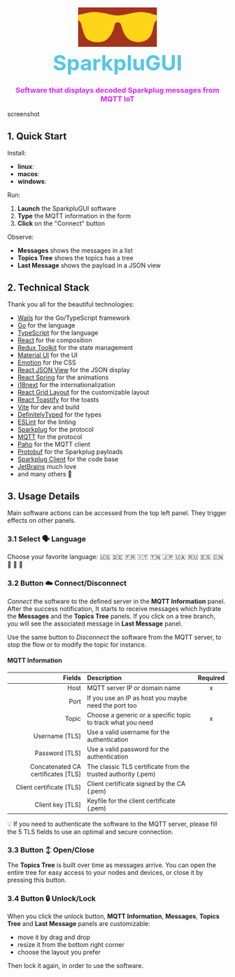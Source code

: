 <h1 align=center>
    <div>
        <img src="sparkplugui/frontend/src/assets/images/logo.svg" width="180" style="filter: invert(78%) sepia(95%) saturate(1004%) hue-rotate(339deg) brightness(101%) contrast(101%)" />
    </div>
    <font size="7" style="color: #55C6E7">SparkpluGUI</font>
</h1>
<h3 align=center>
<div style="color: #D724FF;">Software that displays decoded Sparkplug messages from MQTT IoT</div>
</h3>

screenshot

## 1. Quick Start

Install:

- **linux**:
- **macos**:
- **windows**:

Run:

1. **Launch** the SparkpluGUI software
2. **Type** the MQTT information in the form
3. **Click** on the "Connect" button

Observe:

- **Messages** shows the messages in a list
- **Topics Tree** shows the topics has a tree
- **Last Message** shows the payload in a JSON view

## 2. Technical Stack

Thank you all for the beautiful technologies:

- [Wails](https://wails.app/) for the Go/TypeScript framework
- [Go](https://golang.org/) for the language
- [TypeScript](https://www.typescriptlang.org/) for the language
- [React](https://reactjs.org/) for the composition
- [Redux Toolkit](https://redux-toolkit.js.org/) for the state management
- [Material UI](https://material-ui.com/) for the UI
- [Emotion](https://emotion.sh/docs/introduction) for the CSS
- [React JSON View](https://raw.githack.com/uiwjs/react-json-view/v1-docs/index.html) for the JSON display
- [React Spring](https://www.react-spring.io/) for the animations
- [i18next](https://www.i18next.com/) for the internationalization
- [React Grid Layout](https://github.com/react-grid-layout/react-grid-layout) for the customizable layout
- [React Toastify](https://fkhadra.github.io/react-toastify/introduction/) for the toasts
- [Vite](https://www.npmjs.com/package/@vitejs/plugin-react) for dev and build
- [DefinitelyTyped](https://github.com/DefinitelyTyped/DefinitelyTyped) for the types
- [ESLint](https://eslint.org/) for the linting
- [Sparkplug](https://www.cirrus-link.com/) for the protocol
- [MQTT](https://mqtt.org/) for the protocol
- [Paho](https://github.com/eclipse/paho.mqtt.golang) for the MQTT client
- [Protobuf](https://pkg.go.dev/google.golang.org/protobuf) for the Sparkplug payloads
- [Sparkplug Client](https://github.com/weekaung/sparkplugb-client) for the code base
- [JetBrains](https://www.jetbrains.com/) much love
- and many others 🙏

## 3. Usage Details

Main software actions can be accessed from the top left panel. They trigger effects on other panels.

### 3.1 Select 🗣️ Language

Choose your favorite language:  🇺🇸 🇩🇪 🇫🇷 🇮🇹 🇹🇳 🇯🇵 🇺🇦 🇷🇺 🇪🇸 🇨🇳 🏴󠁣󠁮󠀶󠀵󠁿 🏴󠁺󠁡󠁮󠁬󠁿 🏴󠁩󠁲󠀱󠀶󠁿  

### 3.2 Button ☁️ Connect/Disconnect

*Connect* the software to the defined server in the **MQTT Information** panel. After the success notification, 
It starts to receive messages which hydrate the **Messages** and the **Topics Tree** panels.
If you click on a tree branch, you will see the associated message in **Last Message** panel.

Use the same button to *Disconnect* the software from the MQTT server, 
to stop the flow or to modify the topic for instance.

#### MQTT Information

|                             Fields | Description                                                   | Required |
|-----------------------------------:|:--------------------------------------------------------------|:--------:|
|                               Host | MQTT server IP or domain name                                 |    x     |
|                               Port | If you use an IP as host you maybe need the port too          |          |
|                              Topic | Choose a generic or a specific topic to track what you need   |    x     |
|                    Username  [TLS] | Use a valid username for the authentication                   |          |
|                     Password [TLS] | Use a valid password for the authentication                   |          |
| Concatenated CA certificates [TLS] | The classic TLS certificate from the trusted authority (.pem) |          |
|           Client certificate [TLS] | Client certificate signed by the CA (.pem)                    |          |
|                   Client key [TLS] | Keyfile for the client certificate (.pem)                     |          |

💡 If you need to authenticate the software to the MQTT server, please fill the 5 TLS fields to use an optimal and secure connection.

### 3.3 Button ↕️ Open/Close

The **Topics Tree** is built over time as messages arrive. 
You can open the entire tree for easy access to your nodes and devices, or close it by pressing this button.

### 3.4 Button 🔒 Unlock/Lock

When you click the unlock button, **MQTT Information**, **Messages**, **Topics Tree** and **Last Message** panels are customizable:
- move it by drag and drop
- resize it from the bottom right corner
- choose the layout you prefer

Then lock it again, in order to use the software.
